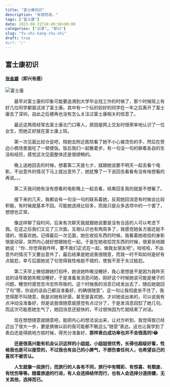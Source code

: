 ```yaml
---
title: "富士康初识"
description: "有感而发。"
tags: ["富士康"]
date: 2023-08-31T10:49:50+08:00
categories: ["记录", "即兴"]
slug: "fu-shi-kang-chu-shi"
draft: true
#url: "/"
---
```


## 富士康初识
#### [张金雄]()（即兴有感）

![富士康](/images/fushikangzhaopin.jpg)

 &emsp;&emsp;最早对富士康的印象可能要追溯到大学毕业找工作的时候了，那个时候班上有好几位同学都面试进了富士康。其中有一个玩的较好的同学在一年之后离开了富士康去了深圳，自此之后便再也没有怎么关注过富士康相关的信息了。

 &emsp;&emsp;最近这两周经常去富士康北门口等人，原因是网上交友时很荣幸地认识了一位女生，而她正好就在富士康上班。

 &emsp;&emsp;第一次见面比较仓促吧，陪她去附近医院看了她不小心被烫伤的手，然后在旁边小商场里面吃了一顿便饭。饭后我们一起散着步，有一句没一句的聊着各自的生活和经历，感觉这次见面整体还是很顺畅的。

 &emsp;&emsp;晚上送她回去的时候，想着第二天是七夕，就跟她说要不明天一起去看个电影，不出意外的情况下马上就出意外了，她犹豫了一下说回去看看有没有啥想看的再说。。。

 &emsp;&emsp;第二天我问她有没有想看的电影晚上一起去看，结果回复我的就是不想看了。

 &emsp;&emsp;接下来的几天，我都会有一句没一句的联系着她，反观她回消息有时候会比较积极，有时候就基本不回。可能她选择比较多，而我只是众多选项中的一个罢了，想想也正常。
 
 &emsp;&emsp;像这样聊了段时间，后来有次聊天我就跟她说要是没有合适的人可以考虑下我。在这之后我们又见了三次面，互相认识也有两周多了，我感觉她各方面还挺不错的，很喜欢她。记得最后一次见面，她在收拾东西的时候，我看着她收拾的身影很是动容，突然内心就好想跟她在一起。于是在她收拾完东西的时候，很紧张地跟她说：“你...你觉得我咋样，要不我们正式在一起，做我女朋友吧”。哈哈哈，不出意外的情况下又要出意外了，最后结果是她说我很随意，而我一时不知如何是好有点尴尬，幸亏后面她说了句觉得我性格挺不错的，使我不至于太过尴尬。

 &emsp;&emsp;第二天早上微信跟她打招呼，她说她昨晚没睡好，我心里想是不是因为我昨天说的话导致她失眠没睡好，于是准备发消息问她，刚好这个时候她说可能是被子的问题，睡觉时感觉忽冷忽热导致的。这个时候我的消息已经发出去了，随后她就回了句“嗯，你说的话自己都没准备好，的确很随意”，这一句让我彻底坐不住了，我觉得那不叫随意，我是对她有好感，甚至是喜欢她，才对她说出来的，可以说我有点冲动没准备好，但是说我很随意就感觉有点过分了，于是发消息回怼了她几句。而这次可能惹她生气了，她回消息还挺快的，不过很快因为忙就结束了对话。

 &emsp;&emsp;现在想想随意就随意吧，能把内心的想法说出来，让对方听到，我觉得我已经迈出了很大一步，要是换做以前的我可能都不敢这么“随意”表达。这也让我学到了表白还是得挑地方挑时候，得充分准备好，<strong>那样表白成功率也并不会很高的!<strong>😂

 &emsp;&emsp;还是很高兴能有机会认识这样的小姐姐，小姐姐很优秀，长得也超级好看，性格我也是可以接受的，不过我也有自己的小脾气，不想伤害任何人，也希望自己的喜欢不被否认。
 
 &emsp;&emsp;人生就像一段旅行，而旅行的人各有不同，旅行中有精彩、有惊喜、有颓废、有忧伤等等。随着旅途的行进，有人会选择结伴而行，也有人会选择分道扬镳，无关其他，选择而已。
